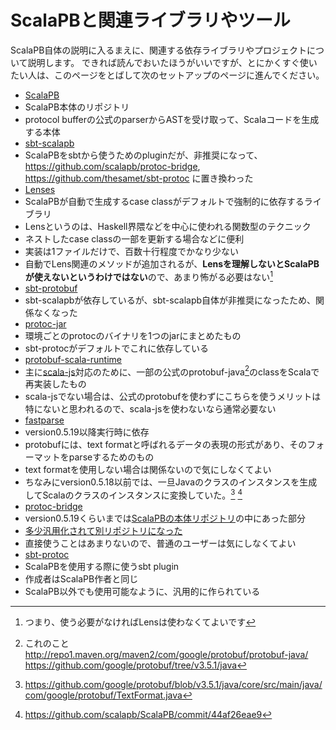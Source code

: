 # ScalaPBと関連ライブラリやツール

ScalaPB自体の説明に入るまえに、関連する依存ライブラリやプロジェクトについて説明します。
できれば読んでおいたほうがいいですが、とにかくすぐ使いたい人は、このページをとばして次のセットアップのページに進んでください。


- [ScalaPB](https://github.com/scalapb/ScalaPB)
 - ScalaPB本体のリポジトリ
 - protocol bufferの公式のparserからASTを受け取って、Scalaコードを生成する本体
- [sbt-scalapb](https://github.com/scalapb/sbt-scalapb)
 - ScalaPBをsbtから使うためのpluginだが、非推奨になって、 <https://github.com/scalapb/protoc-bridge>, <https://github.com/thesamet/sbt-protoc> に置き換わった
- [Lenses](https://github.com/scalapb/Lenses)
 - ScalaPBが自動で生成するcase classがデフォルトで強制的に依存するライブラリ
 - Lensというのは、Haskell界隈などを中心に使われる関数型のテクニック
 - ネストしたcase classの一部を更新する場合などに便利
 - 実装は1ファイルだけで、百数十行程度でかなり少ない
 - 自動でLens関連のメソッドが追加されるが、**Lensを理解しないとScalaPBが使えないというわけではない**ので、あまり怖がる必要はない[^lens]
- [sbt-protobuf](https://github.com/sbt/sbt-protobuf)
 - sbt-scalapbが依存しているが、sbt-scalapb自体が非推奨になったため、関係なくなった
- [protoc-jar](https://github.com/os72/protoc-jar)
 - 環境ごとのprotocのバイナリを1つのjarにまとめたもの
 - sbt-protocがデフォルトでこれに依存している
- [protobuf-scala-runtime](https://github.com/scalapb/protobuf-scala-runtime)
 - 主に[scala-js](http://www.scala-js.org/)対応のために、一部の公式のprotobuf-java[^protobuf-java]のclassをScalaで再実装したもの
 - scala-jsでない場合は、公式のprotobufを使わずにこちらを使うメリットは特にないと思われるので、scala-jsを使わないなら通常必要ない
- [fastparse](https://github.com/lihaoyi/fastparse)
 - version0.5.19以降実行時に依存
 - protobufには、text formatと呼ばれるデータの表現の形式があり、そのフォーマットをparseするためのもの
 - text formatを使用しない場合は関係ないので気にしなくてよい
 - ちなみにversion0.5.18以前では、一旦Javaのクラスのインスタンスを生成してScalaのクラスのインスタンスに変換していた。[^java-text-format-1] [^java-text-format-2]
- [protoc-bridge](https://github.com/scalapb/protoc-bridge)
 - version0.5.19くらいまでは[ScalaPBの本体リポジトリ](https://github.com/scalapb/ScalaPB)の中にあった部分
 - [多少汎用化されて別リポジトリになった](https://github.com/scalapb/ScalaPB/commit/ad6253260f474d)
 - 直接使うことはあまりないので、普通のユーザーは気にしなくてよい
- [sbt-protoc](https://github.com/thesamet/sbt-protoc)
 - ScalaPBを使用する際に使うsbt plugin
 - 作成者はScalaPB作者と同じ
 - ScalaPB以外でも使用可能なように、汎用的に作られている

[^scalapb-and-plugin]: 単にクロスビルドやScalaのversionの都合上、リポジトリが分かれていたほうがいい、という判断だと思われる
[^lens]: つまり、使う必要がなければLensは使わなくてよいです
[^protobuf-java]: これのこと http://repo1.maven.org/maven2/com/google/protobuf/protobuf-java/ https://github.com/google/protobuf/tree/v3.5.1/java
[^java-text-format-1]: https://github.com/google/protobuf/blob/v3.5.1/java/core/src/main/java/com/google/protobuf/TextFormat.java
[^java-text-format-2]: https://github.com/scalapb/ScalaPB/commit/44af26eae9
